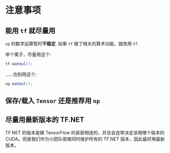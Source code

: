 # 注意事项

## 能用 `tf` 就尽量用

`np` 的数学运算暂时**不稳定**. 如果 `tf` 做了相关的算术功能，就改用 `tf`.

举个栗子，尽量用这个:

```csharp
tf.matmul();
```

……也别用这个:

```csharp
np.matmul();
```

## 保存/载入 `Tensor` 还是推荐用 `np`

## 尽量用最新版本的 TF.NET

TF.NET 的版本是跟 TensorFlow 的紧密相连的，并且会连带决定该用哪个版本的 CUDA。但是我们作为小团队很难同时维护所有的 TF.NET 版本，因此最好用最新版本。
